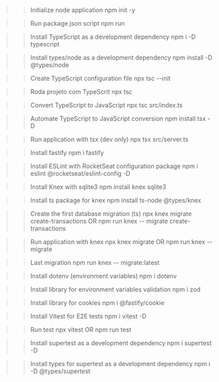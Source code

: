 >> Initialize node application
npm init -y

>> Run package.json script
npm run

>> Install TypeScript as a development dependency
npm i -D typescript

>> Install types/node as a development dependency
npm install -D @types/node

>> Create TypeScript configuration file
npx tsc --init

>> Roda projeto com TypeScrit
npx tsc

>> Convert TypeScript to JavaScript
npx tsc src/index.ts

>> Automate TypeScript to JavaScript conversion
npm install tsx -D

>> Run application with tsx (dev only)
npx tsx src/server.ts

>> Install fastify
npm i fastify

>> Install ESLint with RocketSeat configuration package
npm i eslint @rocketseat/eslint-config -D

>> Install Knex with sqlite3
npm install knex sqlite3

>> Install ts package for knex
npm install ts-node @types/knex

>> Create the first database migration (ts)
npx knex migrate create-transactions
OR
npm run knex -- migrate create-transactions

>> Run application with knex
npx knex migrate
OR
npm run knex -- migrate

>> Last migration
npm run knex -- migrate:latest

>> Install dotenv (environment variables)
npm i dotenv

>> Install library for environment variables validation
npm i zod

>> Install library for cookies
npm i @fastify/cookie

>> Install Vitest for E2E tests
npm i vitest -D

>> Run test
npx vitest
OR
npm run test

>> Install supertest as a development dependency
npm i supertest -D

>> Install types for supertest as a development dependency
npm i -D @types/supertest